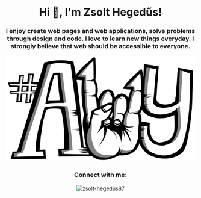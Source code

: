 <h1 align="center">Hi 👋, I'm Zsolt Hegedűs!</h1>
<h3 align="center">I enjoy create web pages and web applications, solve problems through design and code. I love to learn new things everyday. I strongly believe that web should be accessible to everyone.</h3>

![image](https://github.com/zsolthegedus87/zsolthegedus87/blob/main/a11y.png)

<h3 align="center">Connect with me:</h3>
<p align="center">
<a href="https://linkedin.com/in/zsolt-hegedus87" target="blank"><img align="center" src="https://raw.githubusercontent.com/rahuldkjain/github-profile-readme-generator/master/src/images/icons/Social/linked-in-alt.svg" alt="zsolt-hegedus87" height="30" width="40" /></a>
</p>
